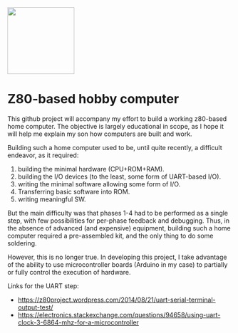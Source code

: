 <!--![z80 and its Arduino umbilical cord](https://github.com/dpotop/Z80-hobby/blob/master/DSC_0046.JPG)-->
<img src="https://github.com/dpotop/Z80-hobby/blob/master/DSC_0046.JPG" width="150">


# Z80-based hobby computer

This github project will accompany my effort to build 
a working z80-based home computer. The objective is largely 
educational in scope, as I hope it will help me explain my son
how computers are built and work.

Building such a home computer used to be, until quite recently, 
a difficult endeavor, as it required:
1. building the minimal hardware (CPU+ROM+RAM).
2. building the I/O devices (to the least, some form of UART-based I/O).
3. writing the minimal software allowing some form of I/O.
4. Transferring basic software into ROM.
5. writing meaningful SW.

But the main difficulty was that phases 1-4 had to be performed
as a single step, with few possibilities for per-phase feedback
and debugging. Thus, in the absence of advanced (and expensive)
equipment, building such a home computer required a pre-assembled
kit, and the only thing to do some soldering.

However, this is no longer true. In developing this project, I take 
advantage of the ability to use microcontroller boards (Arduino in 
my case) to partially or fully control the execution of hardware.

Links for the UART step:
* https://z80project.wordpress.com/2014/08/21/uart-serial-terminal-output-test/
* https://electronics.stackexchange.com/questions/94658/using-uart-clock-3-6864-mhz-for-a-microcontroller
